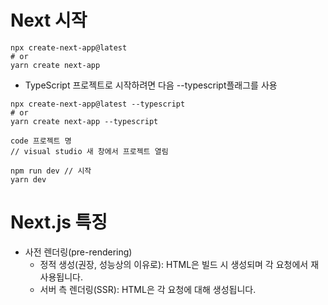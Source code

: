 # Next 시작
```
npx create-next-app@latest
# or
yarn create next-app
```
- TypeScript 프로젝트로 시작하려면 다음 --typescript플래그를 사용
```
npx create-next-app@latest --typescript
# or
yarn create next-app --typescript
```

```
code 프로젝트 명
// visual studio 새 창에서 프로젝트 열림
```

```
npm run dev // 시작
yarn dev
```

# Next.js 특징
- 사전 렌더링(pre-rendering)
  - 정적 생성(권장, 성능상의 이유로): HTML은 빌드 시 생성되며 각 요청에서 재사용됩니다.
  - 서버 측 렌더링(SSR): HTML은 각 요청에 대해 생성됩니다.
